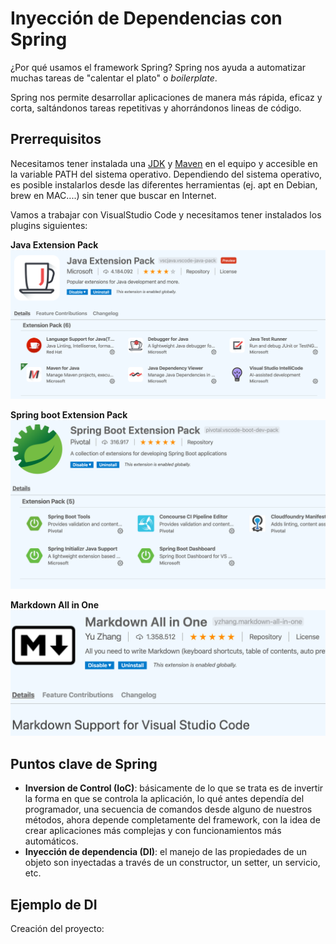 # Inyección de Dependencias con Spring

¿Por qué usamos el framework Spring? Spring nos ayuda a automatizar muchas tareas de "calentar el plato" o *boilerplate*.

Spring nos permite desarrollar aplicaciones de manera más rápida, eficaz y corta, saltándonos tareas repetitivas y ahorrándonos lineas de código.

## Prerrequisitos

Necesitamos tener instalada una [JDK](http://jdk.java.net/14/) y [Maven](http://maven.apache.org) en el equipo y accesible en la variable PATH del sistema operativo. Dependiendo del sistema operativo, es posible instalarlos desde las diferentes herramientas (ej. apt en Debian, brew en MAC....) sin tener que buscar en Internet.

Vamos a trabajar con VisualStudio Code y necesitamos tener instalados los plugins siguientes:

**Java Extension Pack**
![Java Extension Pack](docs/javaextensionpack.png)

**Spring boot Extension Pack**
![Springboot Extension PAck](docs/springbootextensionpack.png)

**Markdown All in One**
![Markdownallinone](docs/markdownallinone.png)

## Puntos clave de Spring

* **Inversion de Control (IoC)**: básicamente de lo que se trata es de invertir la forma en que se controla la aplicación, lo qué antes dependía del programador, una secuencia de comandos desde alguno de nuestros métodos, ahora depende completamente del framework, con la idea de crear aplicaciones más complejas y con funcionamientos más automáticos.
* **Inyección de dependencia (DI)**: el manejo de las propiedades de un objeto son inyectadas a través de un constructor, un setter, un servicio, etc. 

## Ejemplo de DI

Creación del proyecto:


